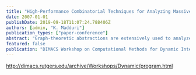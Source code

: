 ```yaml
---
title: "High-Performance Combinatorial Techniques for Analyzing Massive Dynamic Interaction Networks"
date: 2007-01-01
publishDate: 2019-09-18T11:07:24.788406Z
authors: [admin, "K. Madduri"]
publication_types: ["paper-conference"]
abstract: "Graph-theoretic abstractions are extensively used to analyze massive data sets. Temporal data streams from socio-economic interactions, the world-wide web, communication networks, and scientific computing can be intuitively modeled as graphs. In this paper, we discuss high performance combinatorial techniques for analyzing large-scale information networks, encapsulating dynamic interaction data in the order of billions of entities. For tractable analysis of massive temporal data sets, we need holistic techniques that supplement existing static graph algorithms with relevant ideas from dynamic graph algorithms, social network analysis, and parallel algorithms for combinatorial problems. For instance, in order to design scalable parallel algorithms, it is crucial to estimate and exploit network characteristics such as the degree distribution and the graph diameter. We present a computational framework for the topological analysis of dynamic interaction data: we experiment with several graph representations, identify key analysis kernels to be optimized, and discuss parallel algorithms for large-scale graph analysis. In recent work, we have designed efficient parallel techniques for graph traversal, connectivity and centrality problems that process static graphs with billions of vertices and edges. We intend to extend these algorithms for studying temporal data, and our current research focus is on a prototype open-source toolkit for large-scale dynamic network analysis."
featured: false
publication: "DIMACS Workshop on Computational Methods for Dynamic Interaction Networks, DIMACS Center, Rutgers University, Piscataway, NJ, September 24-25, 2007"
---
```


http://dimacs.rutgers.edu/archive/Workshops/Dynamic/program.html
